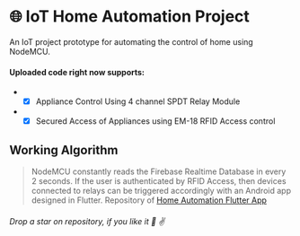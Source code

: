 #  :globe_with_meridians: IoT Home Automation Project

An IoT project prototype for automating the control of home using NodeMCU.

#### Uploaded code right now supports: 
  * -[x] Appliance Control Using 4 channel SPDT Relay Module
  * -[x] Secured Access of Appliances using EM-18 RFID Access control

## Working Algorithm
>NodeMCU constantly reads the Firebase Realtime Database in every 2 seconds.
>If the user is authenticated by RFID Access, then devices connected to relays can be triggered accordingly with an Android app designed in Flutter.
>Repository of [Home Automation Flutter App](https://github.com/cyber-venom003/home_automation_flutter)

###### Drop a star on repository, if you like it :pray: :v:
